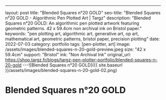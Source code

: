 ---
layout: post
title: "Blended Squares n°20 GOLD"
seo-title: "Blended Squares n°20 GOLD - Algorithmic Pen Plotted Art | Targz"
description: "Blended Squares n°20 GOLD: An algorithmic pen plotted artwork featuring geometric patterns. 42 x 59.4cm non archival ink on Bristol paper."
keywords: "pen plotting art, algorithmic art, generative art, op art, mathematical art, geometric patterns, bristol paper, precision plotting"
date: 2022-07-03
category: portfolio
tags: [pen-plotter, art]
image: /assets/images/blended-squares-n-20-gold-preview.jpeg
size: "42 x 59.4cm"
support: "Bristol"
ink: "Non Archival Ink"
original_url: https://shop.targz.fr/blogs/targz-pen-plotter-portfolio/blended-squares-n-20-gold
---![Blended Squares n°20 GOLD]({{ site.baseurl }}/assets/images/blended-squares-n-20-gold-02.png)

# Blended Squares n°20 GOLD

